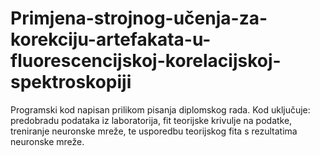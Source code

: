 # Primjena-strojnog-učenja-za-korekciju-artefakata-u-fluorescencijskoj-korelacijskoj-spektroskopiji
Programski kod napisan prilikom pisanja diplomskog rada.
Kod uključuje: predobradu podataka iz laboratorija, fit teorijske krivulje na podatke, treniranje neuronske mreže, te usporedbu teorijskog fita s rezultatima neuronske mreže.
